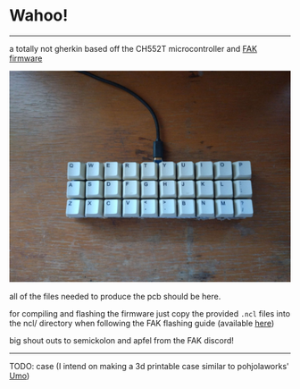 # Wahoo!
---
a totally not gherkin based off the CH552T microcontroller and [FAK firmware](https://github.com/semickolon/fak)

![wahoo.jpg](img/wahoo.jpg)

all of the files needed to produce the pcb should be here.

for compiling and flashing the firmware just copy the provided `.ncl` files into the ncl/ directory when following the FAK flashing guide (available [here](https://github.com/semickolon/fak/blob/main/README.md))

big shout outs to semickolon and apfel from the FAK discord!

---
TODO: case (I intend on making a 3d printable case similar to pohjolaworks' [Umo](https://github.com/pohjolaworks/Umo))
